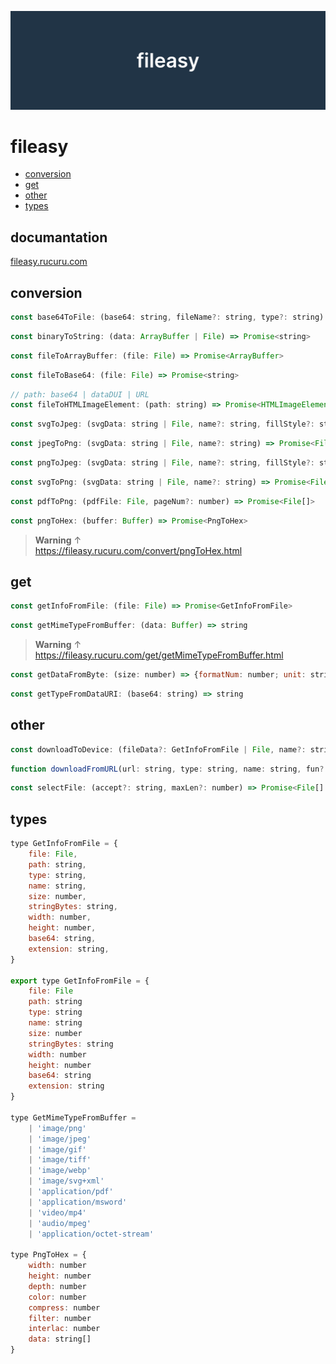 ![media](https://raw.githubusercontent.com/NAKAK10/fileasy/main/docs/public/media-dark.png)

# fileasy

- [conversion](#conversion)
- [get](#get)
- [other](#other)
- [types](#types)

## documantation

[fileasy.rucuru.com](https://fileasy.rucuru.com/)

## conversion

```js
const base64ToFile: (base64: string, fileName?: string, type?: string) => File
```

```js
const binaryToString: (data: ArrayBuffer | File) => Promise<string>
```

```js
const fileToArrayBuffer: (file: File) => Promise<ArrayBuffer>
```

```js
const fileToBase64: (file: File) => Promise<string>
```

```js
// path: base64 | dataDUI | URL
const fileToHTMLImageElement: (path: string) => Promise<HTMLImageElement>
```

```js
const svgToJpeg: (svgData: string | File, name?: string, fillStyle?: string) => Promise<File>
```

```js
const jpegToPng: (svgData: string | File, name?: string) => Promise<File>
```

```js
const pngToJpeg: (svgData: string | File, name?: string, fillStyle?: string) => Promise<File>
```

```js
const svgToPng: (svgData: string | File, name?: string) => Promise<File>
```

```js
const pdfToPng: (pdfFile: File, pageNum?: number) => Promise<File[]>
```

```js
const pngToHex: (buffer: Buffer) => Promise<PngToHex>
```

> **Warning** ↑
> <br>https://fileasy.rucuru.com/convert/pngToHex.html

## get

```js
const getInfoFromFile: (file: File) => Promise<GetInfoFromFile>
```

```js
const getMimeTypeFromBuffer: (data: Buffer) => string
```

> **Warning** ↑
> <br>https://fileasy.rucuru.com/get/getMimeTypeFromBuffer.html

```js
const getDataFromByte: (size: number) => {formatNum: number; unit: string; full: string;}
```

```js
const getTypeFromDataURI: (base64: string) => string
```

## other

```js
const downloadToDevice: (fileData?: GetInfoFromFile | File, name?: string) => void
```

```js
function downloadFromURL(url: string, type: string, name: string, fun?: ((rogress: number) => void) | undefined): Promise<File>
```

```js
const selectFile: (accept?: string, maxLen?: number) => Promise<File[] | undefined>
```

## types

```js
type GetInfoFromFile = {
	file: File,
	path: string,
	type: string,
	name: string,
	size: number,
	stringBytes: string,
	width: number,
	height: number,
	base64: string,
	extension: string,
}

export type GetInfoFromFile = {
	file: File
	path: string
	type: string
	name: string
	size: number
	stringBytes: string
	width: number
	height: number
	base64: string
	extension: string
}

type GetMimeTypeFromBuffer =
	| 'image/png'
	| 'image/jpeg'
	| 'image/gif'
	| 'image/tiff'
	| 'image/webp'
	| 'image/svg+xml'
	| 'application/pdf'
	| 'application/msword'
	| 'video/mp4'
	| 'audio/mpeg'
	| 'application/octet-stream'

type PngToHex = {
	width: number
	height: number
	depth: number
	color: number
	compress: number
	filter: number
	interlac: number
	data: string[]
}
```

